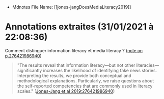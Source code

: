 * Mdnotes File Name: [[jones-jangDoesMediaLiteracy2019]]

# Annotations extraites (31/01/2021 à 22:08:36)

Comment distinguer information literacy et media literacy ? ([note on p.276421986940](zotero://open-pdf/library/items/S7ZHZCNQ?page=1))

> "The results reveal that information literacy—but not other literacies—significantly increases the likelihood of identifying fake news stories. Interpreting the results, we provide both conceptual and methodological explanations. Particularly, we raise questions about the self-reported competencies that are commonly used in literacy scales." ([Jones-Jang et al 2019:276421986940](zotero://open-pdf/library/items/S7ZHZCNQ?page=1))

